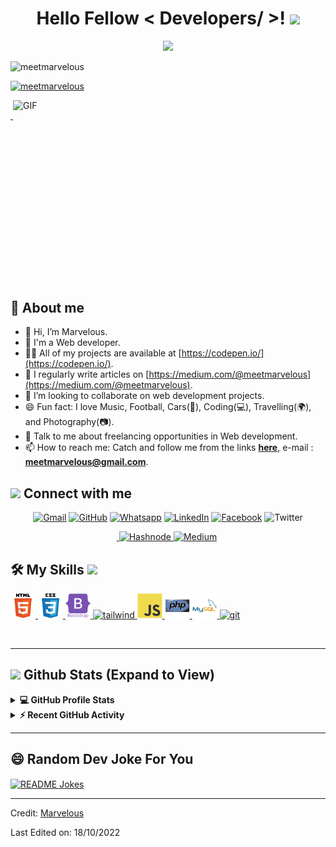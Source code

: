 <h1 align="center"> Hello Fellow < Developers/ >! <img src = "https://raw.githubusercontent.com/MartinHeinz/MartinHeinz/master/wave.gif" width = 30px></h1>

<!-- Animation Typing -->

<p align="center">
  <a href="https://github.com/DenverCoder1/readme-typing-svg"><img src="https://readme-typing-svg.herokuapp.com?font=Fira+Code&pause=1000&width=500&lines=My+name+is+Marvelous.;I'm+a+Web+Developer;I+love+to+build+projects.;I+enjoy+building+fast+loading+websites;+and+softwares+with+great+UX."></a>
</p>

<!-- Profile Views -->

<p align="left"> <img src="https://komarev.com/ghpvc/?username=meetmarvelous&label=Profile%20views&color=0e75b6&style=flat" alt="meetmarvelous" />

</p>

<!-- Follow Twitter -->

<p align="left"> <a href="https://twitter.com/meetmarvelous" target="blank"><img src="https://img.shields.io/twitter/follow/meetmarvelous?logo=twitter&style=for-the-badge" alt="meetmarvelous" /></a> </p>

<!-- Image GiF -->

<img align="right" alt="GIF" src="https://github.com/abhisheknaiidu/abhisheknaiidu/blob/master/code.gif?raw=true" width="500" height="320" />

<!-- About Me -->

</br>

---

## 🚀 About me

- 👋 Hi, I’m Marvelous.
- 💼 I'm a Web developer.
- 👨‍💻 All of my projects are available at [https://codepen.io/](https://codepen.io/).
- 📝 I regularly write articles on [https://medium.com/@meetmarvelous](https://medium.com/@meetmarvelous).
- 👯 I’m looking to collaborate on web development projects.
- 😄 Fun fact: I love Music, Football, Cars(🚗), Coding(💻), Travelling(🌍), and Photography(📷).
- 💬 Talk to me about freelancing opportunities in Web development.
- 📫 How to reach me: Catch and follow me from the links [**here**](bio.link), e-mail : [**meetmarvelous@gmail.com**](mailto:meetmarvelous@gmail.com).

<!-- - 🤔 I’m currently open for: A new job opportunity: [LINK TO MY RESUME](https://medium.com/@meetmarvelous). -->
<!-- - 🔭 I’m currently working on [Marvelbyte](https://bio.link/meetmarvelous) -->
<!-- - 👨‍💻 Hire me for Full Stack Development jobs: Link to my UpWork Full Stack Development Specialization. -->

<!-- Connect With Me -->

## <img src="https://media.giphy.com/media/iY8CRBdQXODJSCERIr/giphy.gif" width="30px"> Connect with me

<p align="center">
 <a href="mailto:meetmarvelous@gmail.com"><img img src="https://img.shields.io/badge/gmail-%23EA4335.svg?style=for-the-badge&logo=gmail&logoColor=white" alt="Gmail"/></a>
 <a href="https://github.com/meetmarvelous"><img src="https://img.shields.io/badge/github-%23181717.svg?style=for-the-badge&logo=github&logoColor=white" alt="GitHub"/></a>
 <a href="https://wa.me/2348154755551"><img src="https://img.shields.io/badge/WhatsApp-25D366?style=for-the-badge&logo=whatsapp&logoColor=white" alt="Whatsapp"/></a>
 <a href="https://www.linkedin.com/in/7oskaa/"><img src=" https://img.shields.io/badge/LinkedIn-0077B5?style=for-the-badge&logo=linkedin&logoColor=white" alt="LinkedIn"/></a>
 <a href="https://www.facebook.com/meetmarvelous"><img src="https://img.shields.io/badge/facebook-%231877F2.svg?style=for-the-badge&logo=facebook&logoColor=white" alt="Facebook"/></a>
  <a href="#" target="_blank"></a>
    <img alt="Twitter" src="	https://img.shields.io/badge/Twitter-1DA1F2?style=for-the-badge&logo=twitter&logoColor=white">
  </a>
</p>
<p align="center">
  <a href="#" target="_blank">
    <img alt="" src="https://img.shields.io/badge/dev.to-0A0A0A?style=for-the-badge&logo=devdotto&logoColor=white" >
  </a>
  </a>  
  <a href="https://achhoubiplus.hashnode.dev" target="_blank">
  <img alt="Hashnode" src="https://img.shields.io/badge/hashnode-%2300acee.svg?color=2962FF&style=for-the-badge&logo=hashnode&logoColor=white" />
  </a>
 <a href="#"><img src="https://img.shields.io/badge/Medium-12100E?style=for-the-badge&logo=medium&logoColor=white" alt="Medium"/></a>
  <a href="#" target="_blank">
    <img alt="" src="https://img.shields.io/badge/bio.link-000000%7D?style=for-the-badge&logo=biolink&logoColor=white" >
  </a>
</p>

<!-- Connect with me:END -->

<!-- My Skills -->

## 🛠️ My Skills <img src = "https://media2.giphy.com/media/QssGEmpkyEOhBCb7e1/giphy.gif?cid=ecf05e47a0n3gi1bfqntqmob8g9aid1oyj2wr3ds3mg700bl&rid=giphy.gif" width = 32px>

<p align="left">
  <a href="https://www.w3.org/html/" target="_blank" rel="noreferrer"> <img
  src="https://raw.githubusercontent.com/devicons/devicon/master/icons/html5/html5-original-wordmark.svg" alt="html5" width="40" height="40" />
  </a>
  <a href="https://www.w3schools.com/css/" target="_blank" rel="noreferrer"> <img
  src="https://raw.githubusercontent.com/devicons/devicon/master/icons/css3/css3-original-wordmark.svg" alt="css3"
  width="40" height="40" />
  </a>
  <a href="https://getbootstrap.com" target="_blank" rel="noreferrer">
  <img src="https://raw.githubusercontent.com/devicons/devicon/master/icons/bootstrap/bootstrap-plain-wordmark.svg" alt="bootstrap" width="40" height="40" />
  </a>
  <a href="https://tailwindcss.com/" target="_blank" rel="noreferrer">
  <img src="https://www.vectorlogo.zone/logos/tailwindcss/tailwindcss-icon.svg" alt="tailwind" width="40" height="40"/>
  </a>
  <a href="https://developer.mozilla.org/en-US/docs/Web/JavaScript" target="_blank"
  rel="noreferrer"> <img src="https://raw.githubusercontent.com/devicons/devicon/master/icons/javascript/javascript-original.svg" alt="javascript" width="40" height="40" />
  </a>
  <a href="https://www.php.net" target="_blank" rel="noreferrer">
  <img src="https://raw.githubusercontent.com/devicons/devicon/master/icons/php/php-original.svg" alt="php" width="40" height="40"/>
  </a>
  <a href="https://www.mysql.com/" target="_blank" rel="noreferrer"> <img
  src="https://raw.githubusercontent.com/devicons/devicon/master/icons/mysql/mysql-original-wordmark.svg" alt="mysql" width="40" height="40" /> </a>
  <a href="https://git-scm.com/" target="_blank" rel="noreferrer">
  <img src="https://www.vectorlogo.zone/logos/git-scm/git-scm-icon.svg" alt="git" width="40" height="40"/> 
  </a>
  </p>
  <br/>

---

<!-- Github Stats -->

</details>

## <img src = "https://i.pinimg.com/originals/65/c4/f4/65c4f452571be1261e9c623f7da488ac.gif" width = 35px> Github Stats (Expand to View)

<details>
  <summary><b>💻 GitHub Profile Stats</b></summary>
  <br/>
  <p align="center">
    <a href="https://github.com/meetmarvelous/github-readme-stats"><img alt="meetmarvelous's Github Stats" src="https://github-readme-stats.vercel.app/api?username=meetmarvelous&show_icons=true&count_private=true&theme=algolia" height="192px"/></a>
  <br/>
   <img src="https://github-readme-stats.vercel.app/api/top-langs?username=meetmarvelous&langs_count=10&show_icons=true&locale=en&layout=compact&theme=algolia" alt="meetmarvelous" height="192px"/>
  <br/>
  <b>Note:</b> Top languages is only a metric of the languages my public code consists of and doesn't reflect experience or skill level.
  </p>

---

</details>

<details>
  <summary><b>⚡ Recent GitHub Activity</b></summary>
  <br/>
   <a href="https://github.com/meetmarvelous/"><img alt="Marvelous' Activity Graph" src="https://activity-graph.herokuapp.com/graph?username=meetmarvelous&custom_title=Marvelous'%20Contribution%20Graph&theme=react-dark" /></a>
  <br/>

---

</details>

---

<!-- Markdown -->

## 😄 Random Dev Joke For You

<a href="https://readme-jokes.vercel.app"><img align="center" src="https://readme-jokes.vercel.app/api" alt="README Jokes"></a>

---

Credit: [Marvelous](https://github.com/meetmarvelous/)

Last Edited on: 18/10/2022
